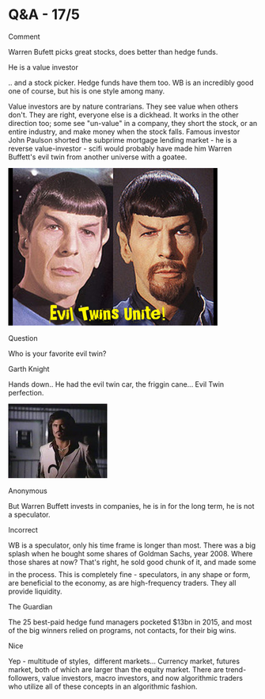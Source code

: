 # Q&A - 17/5

Comment 

Warren Bufett picks great stocks, does better than hedge funds.

He is a value investor

.. and a stock picker. Hedge funds have them too. WB is an incredibly good one of course, but his is one style among many. 

Value investors are by nature contrarians. They see value when others
don't. They are right, everyone else is a dickhead. It works in the
other direction too; some see "un-value" in a company, they short the
stock, or an entire industry, and make money when the stock
falls. Famous investor John Paulson shorted the subprime mortgage
lending market - he is a reverse value-investor - scifi would probably
have made him Warren Buffett's evil twin from another universe with a
goatee.

![](spock-424x318.jpg)

Question

Who is your favorite evil twin?

Garth Knight

Hands down.. He had the evil twin car, the friggin cane... Evil Twin perfection.

![](GARTH.jpg)

Anonymous

But Warren Buffett invests in companies, he is in for the long term,
he is not a speculator.

Incorrect

WB is a speculator, only his time frame is longer than most. There was a big splash when he bought some shares of Goldman Sachs, year 2008. Where those shares at now? That's right, he sold good chunk of it, and made some $$$$ in the process. This is completely fine - speculators, in any shape or form, are beneficial to the economy, as are high-frequency traders. They all provide liquidity.

The Guardian

The 25 best-paid hedge fund managers pocketed $13bn in 2015, and most
of the big winners relied on programs, not contacts, for their big
wins.

Nice

Yep - multitude of styles,  different markets... Currency market,
futures market, both of which are larger than the equity market. There
are trend-followers, value investors, macro investors, and now
algorithmic traders who utilize all of these concepts in an
algorithmic fashion.


